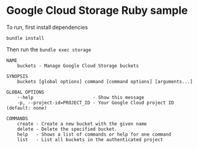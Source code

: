 # Google Cloud Storage Ruby sample

To run, first install dependencies

    bundle install

Then run the `bundle exec storage`

    NAME
        buckets - Manage Google Cloud Storage buckets

    SYNOPSIS
        buckets [global options] command [command options] [arguments...]

    GLOBAL OPTIONS
        --help                      - Show this message
        -p, --project-id=PROJECT_ID - Your Google Cloud project ID (default: none)

    COMMANDS
        create - Create a new bucket with the given name
        delete - Delete the specified bucket.
        help   - Shows a list of commands or help for one command
        list   - List all buckets in the authenticated project
